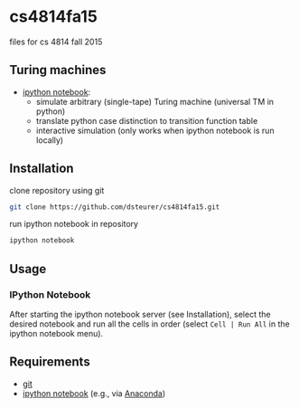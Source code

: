 # cs4814fa15
files for cs 4814 fall 2015

## Turing machines

* [ipython notebook](turing/turing.ipynb):
    * simulate arbitrary (single-tape) Turing machine (universal TM in python)
    * translate python case distinction to transition function table
    * interactive simulation (only works when ipython notebook is run locally)

## Installation

clone repository using git
```sh
git clone https://github.com/dsteurer/cs4814fa15.git
```
run ipython notebook in repository
```sh
ipython notebook
```

## Usage

### IPython Notebook

After starting the ipython notebook server (see Installation), select the desired notebook and run all the cells in order (select `Cell | Run All` in the ipython notebook menu).

## Requirements

* [git](https://git-scm.com/)
* [ipython notebook](http://ipython.org/install.html) (e.g., via [Anaconda](http://continuum.io/downloads))
